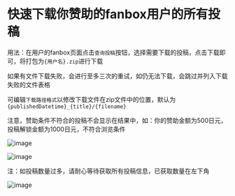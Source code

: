 # 快速下载你赞助的fanbox用户的所有投稿

用法：在用户的fanbox页面点击`查询投稿`按钮，选择需要下载的投稿，点击下载即可，将打包为`{用户名}.zip`进行下载

如果有文件下载失败，会进行至多三次的重试，如仍无法下载，会跳过并列入下载失败的文件表格

可编辑`下载路径格式`以修改下载文件在zip文件中的位置，默认为`{publishedDatetime}_{title}/{filename}`

注意，赞助条件不符合的投稿不会显示在结果中，如：你的赞助金额为500日元，投稿解锁金额为1000日元，不符合浏览条件

![image](https://github.com/user-attachments/assets/ac135384-b27f-453b-8328-46e7e038e48f)

![image](https://github.com/user-attachments/assets/25096a66-89f3-4a6e-a4ff-01678a173e16)

注：如投稿数量过多，请耐心等待获取所有投稿信息，已获取数量在左下角

![image](https://github.com/user-attachments/assets/30eb02ed-1306-4ff8-a0fd-7fb851a37836)
